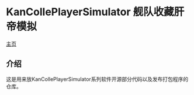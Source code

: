 # KanCollePlayerSimulator 舰队收藏肝帝模拟

[主页](http://kcps.info)

## 介绍

这是用来放KanCollePlayerSimulator系列软件开源部分代码以及发布打包程序的仓库。

